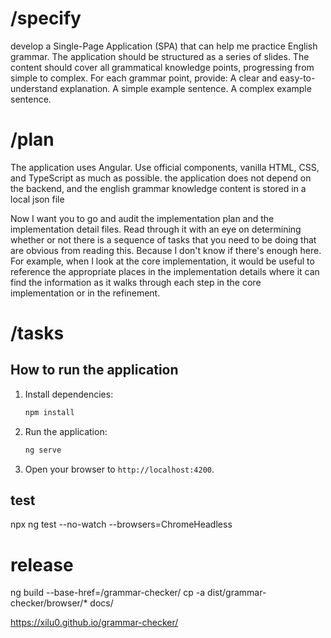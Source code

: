 # /specify
develop a Single-Page Application (SPA) that can help me practice English grammar. The application should be structured as a series of slides. The content should cover all grammatical knowledge points, progressing from simple to complex. For each grammar point, provide:
A clear and easy-to-understand explanation.
A simple example sentence.
A complex example sentence.

# /plan
The application uses Angular. Use official components, vanilla HTML, CSS, and TypeScript as much as possible. the application does not depend on the backend, and the english grammar knowledge content is stored in a local json file 


Now I want you to go and audit the implementation plan and the implementation detail files.
Read through it with an eye on determining whether or not there is a sequence of tasks that you need
to be doing that are obvious from reading this. Because I don't know if there's enough here. For example,
when I look at the core implementation, it would be useful to reference the appropriate places in the implementation
details where it can find the information as it walks through each step in the core implementation or in the refinement.

# /tasks   

## How to run the application

1. Install dependencies:
   ```bash
   npm install
   ```
2. Run the application:
   ```bash
   ng serve
   ```
3. Open your browser to `http://localhost:4200`.

## test
npx ng test --no-watch --browsers=ChromeHeadless 

# release
ng build --base-href=/grammar-checker/
cp -a dist/grammar-checker/browser/* docs/

https://xilu0.github.io/grammar-checker/